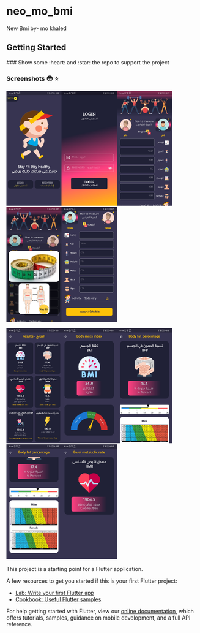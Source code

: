 # neo_mo_bmi

New Bmi by- mo khaled
## Getting Started

<link src = "www.linkedin.com/in/mohamed-khaled-selim"/>
### Show some :heart: and :star: the repo to support the project

### Screenshots 😳 :star: 

<img src="screens/Screenshot_20210730_160047_com.neomo.neo_mo_bmi.jpg" height="300em" /><img src="screens/Screenshot_20210730_160054_com.neomo.neo_mo_bmi.jpg" height="300em" /><img src="screens/Screenshot_20210730_160104_com.neomo.neo_mo_bmi.jpg" height="300em" /><img src="screens/Screenshot_20210730_160115_com.neomo.neo_mo_bmi.jpg" height="300em" /><img src="screens/Screenshot_20210730_160119_com.neomo.neo_mo_bmi.jpg" height="300em" />


<img src="screens/Screenshot_20210730_160148_com.neomo.neo_mo_bmi.jpg" height="300em" /><img src="screens/Screenshot_20210730_160152_com.neomo.neo_mo_bmi.jpg" height="300em" /><img src="screens/Screenshot_20210730_160201_com.neomo.neo_mo_bmi.jpg" height="300em" /><img src="screens/Screenshot_20210730_160206_com.neomo.neo_mo_bmi.jpg" height="300em" /><img src="screens/Screenshot_20210730_160216_com.neomo.neo_mo_bmi.jpg" height="300em" />


This project is a starting point for a Flutter application.

A few resources to get you started if this is your first Flutter project:

- [Lab: Write your first Flutter app](https://flutter.dev/docs/get-started/codelab)
- [Cookbook: Useful Flutter samples](https://flutter.dev/docs/cookbook)

For help getting started with Flutter, view our
[online documentation](https://flutter.dev/docs), which offers tutorials,
samples, guidance on mobile development, and a full API reference.


